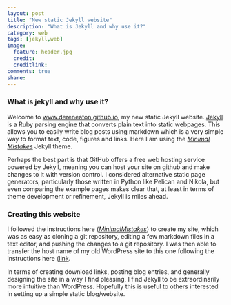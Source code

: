 ```yaml
---
layout: post
title: "New static Jekyll website"
description: "What is Jekyll and why use it?"
category: web
tags: [jekyll,web]
image:
  feature: header.jpg
  credit: 
  creditlink: 
comments: true
share: 
---
```


### What is jekyll and why use it?
Welcome to www.dereneaton.github.io, my new static Jekyll website. [Jekyll](http://www.jekyllrb.com) is a Ruby parsing engine that converts plain text into static webpages. This allows you to easily write blog posts using markdown which is a very simple way to format text, code, figures and links. Here I am using the [_Minimal Mistakes_](http://mademistakes.com/articles/minimal-mistakes-jekyll-theme/) Jekyll theme. 

Perhaps the best part is that GitHub offers a free web hosting service powered by Jekyll, meaning you can host your site on github and make changes to it with version control. I considered alternative static page generators, particularly those written in Python like Pelican and Nikola, but even comparing the example pages makes clear that, at least in terms of theme development or refinement, Jekyll is miles ahead. 

### Creating this website
I followed the instructions here ([_MinimalMistakes_](http://mademistakes.com/articles/minimal-mistakes-jekyll-theme/)) to create my site, which was as easy as cloning a git repository, editing a few markdown files in a text editor, and pushing the changes to a git repository. I was then able to transfer the host name of my old WordPress site to this one following the instructions here ([link](https://help.github.com/articles/my-custom-domain-isn-t-working). 

In terms of creating download links, posting blog entries, and generally designing the site in a way I find pleasing, I find Jekyll to be extraordinarily more intuitive than WordPress. Hopefully this is useful to others interested in setting up a simple static blog/website. 

